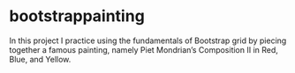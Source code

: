 # bootstrappainting
In this project I practice using the fundamentals of Bootstrap grid by piecing together a famous painting, namely Piet Mondrian’s Composition II in Red, Blue, and Yellow.

